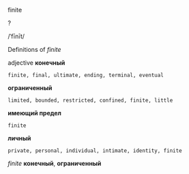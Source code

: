 finite

?

/ˈfīnīt/

Definitions of _finite_

adjective
**конечный**

    finite, final, ultimate, ending, terminal, eventual
**ограниченный**

    limited, bounded, restricted, confined, finite, little
**имеющий предел**

    finite
**личный**

    private, personal, individual, intimate, identity, finite

_finite_
**конечный**, **ограниченный**
